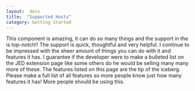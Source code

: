 ```yaml
---
layout:  docs
title:  "Supported Hosts"
category: Getting Started
---
```

This component is amazing, it can do so many things and the support in the is top-notch!! The support is quick, thoughtful and very helpful. I continue to be impressed with the sheer amount of things you can do with it and features it has. I guarantee if the developer were to make a bulleted list on the JED extension page like some others do he would be selling many many more of these. The features listed on this page are the tip of the iceberg. Please make a full list of all features so more people know just how many features it has! More people should be using this.
